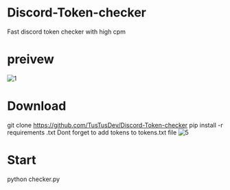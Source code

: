 # Discord-Token-checker
Fast discord token checker with high cpm

# preivew 

![1](https://i.imgur.com/fLEPMfv.gif)

# Download

git clone https://github.com/TusTusDev/Discord-Token-checker
pip install -r requirements .txt
Dont forget to add tokens to tokens.txt file
![5](https://i.imgur.com/gIOzIUs.png)

# Start 
python checker.py
